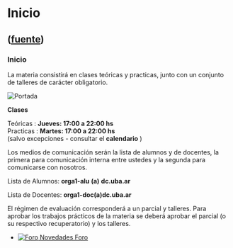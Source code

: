 # Inicio
([fuente](https://campus.exactas.uba.ar/course/view.php?id=1100))
---
### Inicio

La materia consistirá en clases teóricas y practicas, junto con un conjunto de
talleres de carácter obligatorio.

![Portada](https://www.dc.uba.ar/materias/oc1/2017/c2/3d-matrix.jpg)

**Clases**

Teóricas : **Jueves: 17:00 a 22:00 hs**  
Practicas : **Martes: 17:00 a 22:00 hs**  
(salvo excepciones - consultar el **calendario** )

Los medios de comunicación serán la lista de alumnos y de docentes, la primera
para comunicación interna entre ustedes y la segunda para comunicarse con
nosotros.

Lista de Alumnos: **orga1-alu** **(a)** **dc.uba.ar**

Lista de Docentes: **orga1-doc(a)dc.uba.ar**

El régimen de evaluación corresponderá a un parcial y talleres. Para aprobar
los trabajos prácticos de la materia se deberá aprobar el parcial (o su
respectivo recuperatorio) y los talleres.

  - [![Foro](https://campus.exactas.uba.ar/theme/image.php/magazine/forum/1462913092/icon) Novedades Foro](https://campus.exactas.uba.ar/mod/forum/view.php?id=57524)

